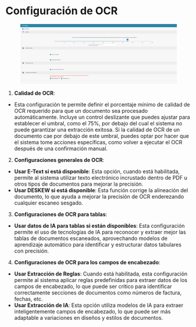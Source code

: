 # Configuración de OCR

<figure><img src="../../../.gitbook/assets/Bildschirmfoto 2024-05-08 um 11.01.00.png" alt=""><figcaption></figcaption></figure>

1. **Calidad de OCR**:
* Esta configuración te permite definir el porcentaje mínimo de calidad de OCR requerido para que un documento sea procesado automáticamente. Incluye un control deslizante que puedes ajustar para establecer el umbral, como el 75%, por debajo del cual el sistema no puede garantizar una extracción exitosa. Si la calidad de OCR de un documento cae por debajo de este umbral, puedes optar por hacer que el sistema tome acciones específicas, como volver a ejecutar el OCR después de una confirmación manual.
2. **Configuraciones generales de OCR**:
* **Usar E-Text si está disponible**: Esta opción, cuando está habilitada, permite al sistema utilizar texto electrónico incrustado dentro de PDF u otros tipos de documentos para mejorar la precisión.
* **Usar DESKEW si está disponible**: Esta función corrige la alineación del documento, lo que ayuda a mejorar la precisión de OCR enderezando cualquier escaneo sesgado.
3. **Configuraciones de OCR para tablas**:
* **Usar datos de IA para tablas si están disponibles**: Esta configuración permite el uso de tecnologías de IA para reconocer y extraer mejor las tablas de documentos escaneados, aprovechando modelos de aprendizaje automático para identificar y estructurar datos tabulares con precisión.
4. **Configuraciones de OCR para los campos de encabezado**:
* **Usar Extracción de Reglas**: Cuando está habilitada, esta configuración permite al sistema aplicar reglas predefinidas para extraer datos de los campos de encabezado, lo que puede ser crítico para identificar correctamente secciones de documentos como números de factura, fechas, etc.
* **Usar Extracción de IA**: Esta opción utiliza modelos de IA para extraer inteligentemente campos de encabezado, lo que puede ser más adaptable a variaciones en diseños y estilos de documentos.
